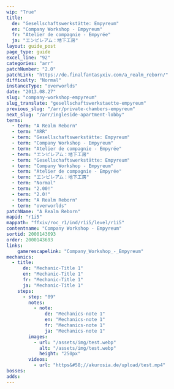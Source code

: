 ```yaml
---
wip: "True"
title:
  de: "Gesellschaftswerkstätte: Empyreum"
  en: "Company Workshop - Empyreum"
  fr: "Atelier de compagnie - Empyrée"
  ja: "エンピレアム：地下工房"
layout: guide_post
page_type: guide
excel_line: "92"
categories: "arr"
patchNumber: "2.0"
patchLink: "https://de.finalfantasyxiv.com/a_realm_reborn/"
difficulty: "Normal"
instanceType: "overworlds"
date: "2013.08.27"
slug: "company-workshop-empyreum"
slug_translate: "gesellschaftswerkstaette-empyreum"
previous_slug: "/arr/private-chambers-empyreum"
next_slug: "/arr/ingleside-apartment-lobby"
terms:
  - term: "A Realm Reborn"
  - term: "ARR"
  - term: "Gesellschaftswerkstätte: Empyreum"
  - term: "Company Workshop - Empyreum"
  - term: "Atelier de compagnie - Empyrée"
  - term: "エンピレアム：地下工房"
  - term: "Gesellschaftswerkstätte: Empyreum"
  - term: "Company Workshop - Empyreum"
  - term: "Atelier de compagnie - Empyrée"
  - term: "エンピレアム：地下工房"
  - term: "Normal"
  - term: "2.00!"
  - term: "2.0!"
  - term: "A Realm Reborn"
  - term: "overworlds"
patchName: "A Realm Reborn"
mapid: "r1i5"
mappath: "ffxiv/roc_r1/ind/r1i5/level/r1i5"
contentname: "Company Workshop - Empyreum"
sortid: 2000143693
order: 2000143693
links:
    gamerescapelink: "Company_Workshop_-_Empyreum"
mechanics:
  - title:
      de: "Mechanic-Title 1"
      en: "Mechanic-Title 1"
      fr: "Mechanic-Title 1"
      ja: "Mechanic-Title 1"
    steps:
      - step: "09"
        notes:
          - note:
              de: "Mechanics-note 1"
              en: "Mechanics-note 1"
              fr: "Mechanics-note 1"
              ja: "Mechanics-note 1"
        images:
          - url: "/assets/img/test.webp"
            alt: "/assets/img/test.webp"
            height: "250px"
        videos:
          - url: "https&#58;//akurosia.de/upload/test.mp4"
bosses:
adds:
---
```

